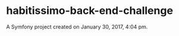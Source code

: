 habitissimo-back-end-challenge
==============================

A Symfony project created on January 30, 2017, 4:04 pm.
